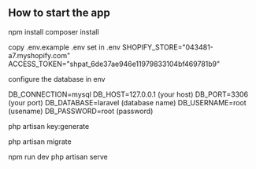 ## How to start the app

npm install
composer install

copy .env.example .env
set in .env
SHOPIFY_STORE="043481-a7.myshopify.com"
ACCESS_TOKEN="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"

configure the database in env

DB_CONNECTION=mysql
DB_HOST=127.0.0.1 (your host)
DB_PORT=3306 (your port)
DB_DATABASE=laravel (database name)
DB_USERNAME=root (usename)
DB_PASSWORD=root (password)

php artisan key:generate

php artisan migrate

npm run dev
php artisan serve